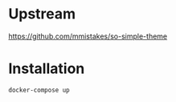 # Upstream

https://github.com/mmistakes/so-simple-theme

# Installation

```bash
docker-compose up
```

